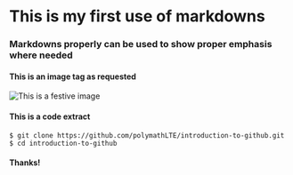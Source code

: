 # This is my first use of markdowns

### Markdowns properly can be used to show proper emphasis where needed

#### This is an image tag as requested
![This is a festive image](https://octodex.github.com/images/saint_nictocat.jpg)

#### This is a code extract
```
$ git clone https://github.com/polymathLTE/introduction-to-github.git
$ cd introduction-to-github
```

#### Thanks!
